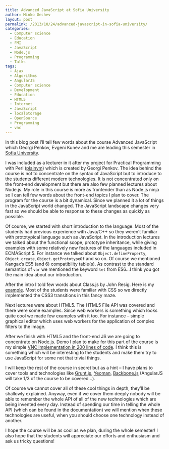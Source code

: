 ```yaml
---
title: Advanced JavaScript at Sofia University
author: Minko Gechev
layout: post
permalink: /2013/10/24/advanced-javascript-in-sofia-university/
categories:
  - Computer science
  - Education
  - FMI
  - JavaScript
  - Node.js
  - Programming
  - Talks
tags:
  - Ajax
  - Algorithms
  - AngularJS
  - Computer science
  - Development
  - Education
  - HTML5
  - Internet
  - JavaScript
  - localStorage
  - OpenSource
  - Programming
  - vnc
---
```


In this blog post I&#8217;ll tell few words about the course Advanced JavaScript which Georgi Penkov, Evgeni Kunev and me are leading this semester in <a href="http://fmi.uni-sofia.bg/" target="_blank">Sofia University</a>.

I was included as a lecturer in it after my project for Practical Programming with Perl (<a href="http://plainvm.mgechev.com/" target="_blank">plainvm</a>) which is created by Georgi Penkov. The idea behind the course is not to concentrate on the syntax of JavaScript but to introduce to the students different modern technologies. It is not concentrated only on the front-end development but there are also few planned lectures about Node.js. My role in this course is more as frontender than as Node.js ninja so I can tell few words about the front-end topics I plan to cover. The program for the course is a bit dynamical. Since we planned it a lot of things in the JavaScript world changed. The JavaScript landscape changes very fast so we should be able to response to these changes as quickly as possible.

Of course, we started with short introduction to the language. Most of the students had previous experience with Java/C++ so they weren&#8217;t familiar with prototypical language such as JavaScript. In the introduction lectures we talked about the functional scope, prototype inheritance, while giving examples with some relatively new features of the languages included in ECMAScript 5. For instance we talked about `Object.defineProperty`, `Object.create`, `Object.getPrototypeOf` and so on. Of course we mentioned Kangax&#8217;s ES5 (and 6) compatibility table(s). As contrast to the standard semantics of `var` we mentioned the keyword `let` from ES6&#8230;I think you got the main idea about our introduction.

After the intro I told few words about Class.js by John Resig. Here is my <a href="http://jsfiddle.net/mgechev/mqDzx/4/" target="_blank">example</a>. Most of the students were familiar with CSS so we directly implemented the CSS3 transitions in this fancy maze.

Next lectures were about HTML5. The HTML5 File API was covered and there were some examples. Since web workers is something which looks quite cool we made few examples with it too. For instance &#8211; simple graphical editor which uses web workers for the application of complex filters to the image.

After we finish with HTML5 and the front-end JS we are going to concentrate on Node.js. Demo I plan to make for this part of the course is my simple <a href="https://github.com/mgechev/js-vnc-demo-project" target="_blank">VNC implementation in 200 lines of code</a>. I think this is something which will be interesting to the students and make them try to use JavaScript for some not that trivial things.

I will keep the rest of the course in secret but as a hint &#8211; I have plans to cover tools and technologies like <a href="http://gruntjs.com/" target="_blank">Grunt.js</a>, <a href="http://yeoman.io/" target="_blank">Yeoman</a>, <a href="http://backbonejs.org/" target="_blank">Backbone.js</a> (AngularJS will take 1/3 of the course to be covered&#8230;).

Of course we cannot cover all of these cool things in depth, they&#8217;ll be shallowly explained. Anyway, even if we cover them deeply nobody will be able to remember the whole API of all of the new technologies which are being invented every day. Instead of spending our time in telling the whole API (which can be found in the documentation) we will mention when these technologies are useful, when you should choose one technology instead of another.

I hope the course will be as cool as we plan, during the whole semester! I also hope that the students will appreciate our efforts and enthusiasm and ask us tricky questions!